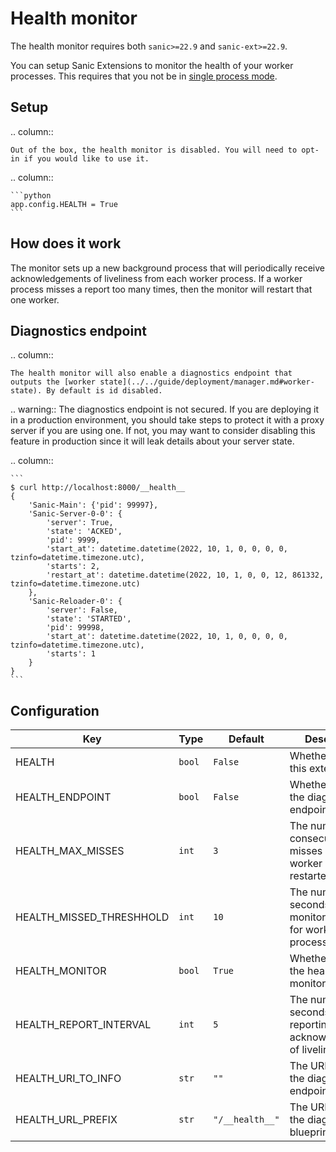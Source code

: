 # Health monitor

The health monitor requires both `sanic>=22.9` and `sanic-ext>=22.9`.

You can setup Sanic Extensions to monitor the health of your worker processes. This requires that you not be in [single process mode](../../guide/deployment/manager.md#single-process-mode).

## Setup

.. column::

    Out of the box, the health monitor is disabled. You will need to opt-in if you would like to use it.

.. column::

    ```python
    app.config.HEALTH = True
    ```

## How does it work

The monitor sets up a new background process that will periodically receive acknowledgements of liveliness from each worker process. If a worker process misses a report too many times, then the monitor will restart that one worker.

## Diagnostics endpoint

.. column::

    The health monitor will also enable a diagnostics endpoint that outputs the [worker state](../../guide/deployment/manager.md#worker-state). By default is id disabled.

    

.. warning:: The diagnostics endpoint is not secured. If you are deploying it in a production environment, you should take steps to protect it with a proxy server if you are using one. If not, you may want to consider disabling this feature in production since it will leak details about your server state.



.. column::

    ```
    $ curl http://localhost:8000/__health__
    {
        'Sanic-Main': {'pid': 99997},
        'Sanic-Server-0-0': {
            'server': True,
            'state': 'ACKED',
            'pid': 9999,
            'start_at': datetime.datetime(2022, 10, 1, 0, 0, 0, 0, tzinfo=datetime.timezone.utc),
            'starts': 2,
            'restart_at': datetime.datetime(2022, 10, 1, 0, 0, 12, 861332, tzinfo=datetime.timezone.utc)
        },
        'Sanic-Reloader-0': {
            'server': False,
            'state': 'STARTED',
            'pid': 99998,
            'start_at': datetime.datetime(2022, 10, 1, 0, 0, 0, 0, tzinfo=datetime.timezone.utc),
            'starts': 1
        }
    }
    ```


## Configuration

| Key | Type | Default| Description |
|--|--|--|--|
| HEALTH | `bool` | `False` | Whether to enable this extension. |
| HEALTH_ENDPOINT | `bool` | `False` | Whether to enable the diagnostics endpoint. |
| HEALTH_MAX_MISSES | `int` | `3` | The number of consecutive misses before a worker process is restarted. |
| HEALTH_MISSED_THRESHHOLD | `int` | `10` | The number of seconds the monitor checks for worker process health. |
| HEALTH_MONITOR | `bool` | `True` | Whether to enable the health monitor. |
| HEALTH_REPORT_INTERVAL | `int` | `5` | The number of seconds between reporting each acknowledgement of liveliness. |
| HEALTH_URI_TO_INFO | `str` | `""` | The URI path of the diagnostics endpoint. |
| HEALTH_URL_PREFIX | `str` | `"/__health__"` | The URI prefix of the diagnostics blueprint. |
